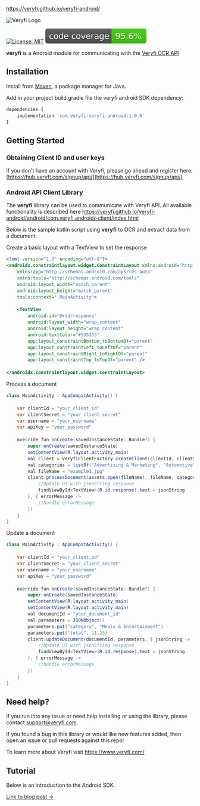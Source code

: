 https://veryfi.github.io/veryfi-android/

![Veryfi Logo](https://cdn.veryfi.com/logos/veryfi-logo-wide-github.png)

[![License: MIT](https://img.shields.io/badge/License-MIT-green.svg)](https://opensource.org/licenses/MIT)
[![code coverage](./metrics/code_coverage.svg)](./metrics/code_coverage.svg)

**veryfi** is a Android module for communicating with the [Veryfi OCR API](https://veryfi.com/api/)

## Installation

Install from [Maven](https://mvnrepository.com/), a
package manager for Java.


Add in your project build.gradle file the veryfi android SDK dependency:
```ruby
dependencies {
    implementation 'com.veryfi:veryfi-android:1.0.6'
}
```

## Getting Started

### Obtaining Client ID and user keys
If you don't have an account with Veryfi, please go ahead and register here: [https://hub.veryfi.com/signup/api/](https://hub.veryfi.com/signup/api/)

### Android API Client Library
The **veryfi** library can be used to communicate with Veryfi API. All available functionality is described here https://veryfi.github.io/veryfi-android/android/com.veryfi.android/-client/index.html

Below is the sample kotlin script using **veryfi** to OCR and extract data from a document:

Create a basic layout with a TextView to set the response
```xml
<?xml version="1.0" encoding="utf-8"?>
<androidx.constraintlayout.widget.ConstraintLayout xmlns:android="http://schemas.android.com/apk/res/android"
    xmlns:app="http://schemas.android.com/apk/res-auto"
    xmlns:tools="http://schemas.android.com/tools"
    android:layout_width="match_parent"
    android:layout_height="match_parent"
    tools:context=".MainActivity">

    <TextView
        android:id="@+id/response"
        android:layout_width="wrap_content"
        android:layout_height="wrap_content"
        android:textColor="#535353"
        app:layout_constraintBottom_toBottomOf="parent"
        app:layout_constraintLeft_toLeftOf="parent"
        app:layout_constraintRight_toRightOf="parent"
        app:layout_constraintTop_toTopOf="parent" />

</androidx.constraintlayout.widget.ConstraintLayout>
```

Process a document
```java
class MainActivity : AppCompatActivity() {

    var clientId = "your_client_id"
    var clientSecret = "your_client_secret"
    var username = "your_username"
    var apiKey = "your_password"

    override fun onCreate(savedInstanceState: Bundle?) {
        super.onCreate(savedInstanceState)
        setContentView(R.layout.activity_main)
        val client = VeryfiClientFactory.createClient(clientId, clientSecret, username, apiKey)
        val categories = listOf("Advertising & Marketing", "Automotive")
        val fileName = "example1.jpg"
        client.processDocument(assets.open(fileName), fileName, categories, false, null, { jsonString ->
            //Update UI with jsonString response
            findViewById<TextView>(R.id.response).text = jsonString
        }, { errorMessage ->
            //handle errorMessage
        })
    }
}
```

Update a document
```java
class MainActivity : AppCompatActivity() {

    var clientId = "your_client_id"
    var clientSecret = "your_client_secret"
    var username = "your_username"
    var apiKey = "your_password"

    override fun onCreate(savedInstanceState: Bundle?) {
        super.onCreate(savedInstanceState)
        setContentView(R.layout.activity_main)
        setContentView(R.layout.activity_main)
        val documentId = "your_document_id"
        val parameters = JSONObject()
        parameters.put("category", "Meals & Entertainment")
        parameters.put("total", 11.23)
        client.updateDocument(documentId, parameters, { jsonString ->
            //Update UI with jsonString response
            findViewById<TextView>(R.id.response).text = jsonString
        }, { errorMessage ->
            //handle errorMessage
        })
    }
}
```

## Need help?
If you run into any issue or need help installing or using the library, please contact support@veryfi.com.

If you found a bug in this library or would like new features added, then open an issue or pull requests against this repo!

To learn more about Veryfi visit https://www.veryfi.com/

## Tutorial
Below is an introduction to the Android SDK.

[Link to blog post →](https://www.veryfi.com/android/)
